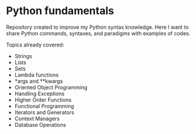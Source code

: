 # Python fundamentals
Repository created to improve my Python syntax knowledge. Here I want to share Python commands, syntaxes, and paradigms with examples of codes.

Topics already covered:
- Strings
- Lists
- Sets
- Lambda functions
- *args and **kwargs
- Oriented Object Programming
- Handling Exceptions
- Higher Order Functions
- Functional Programming
- Iterators and Generators
- Context Managers
- Database Operations